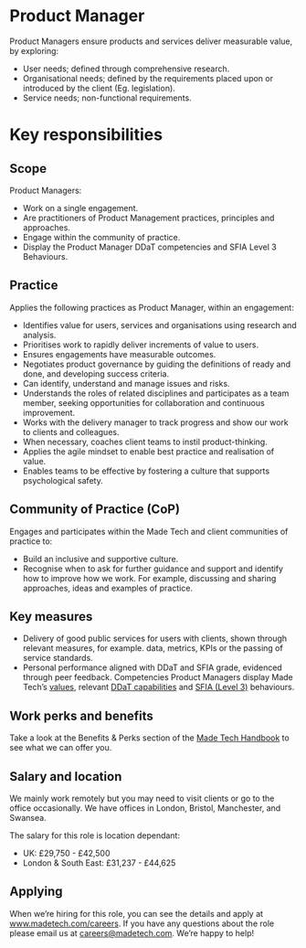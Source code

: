 # Product Manager 
Product Managers ensure products and services deliver measurable value, by exploring:
- User needs; defined through comprehensive research. 
- Organisational needs; defined by the requirements placed upon or introduced by the client (Eg. legislation).
- Service needs; non-functional requirements.

# Key responsibilities
## Scope
Product Managers:
- Work on a single engagement.
- Are practitioners of Product Management practices, principles and approaches.
- Engage within the community of practice.
- Display the Product Manager DDaT competencies and SFIA Level 3 Behaviours.

## Practice
Applies the following practices as Product Manager, within an engagement:

- Identifies value for users, services and organisations using research and analysis.
- Prioritises work to rapidly deliver increments of value to users.  
- Ensures engagements have measurable outcomes.
- Negotiates product governance by guiding the definitions of ready and done, and developing success criteria.
- Can identify, understand and manage issues and risks.
- Understands the roles of related disciplines and participates as a team member, seeking opportunities for collaboration and continuous improvement.
- Works with the delivery manager to track progress and show our work to clients and colleagues.
- When necessary, coaches client teams to instil product-thinking.
- Applies the agile mindset to enable best practice and realisation of value.
- Enables teams to be effective by fostering a culture that supports psychological safety. 

## Community of Practice (CoP)
Engages and participates within the Made Tech and client communities of practice to:
- Build an inclusive and supportive culture.
- Recognise when to ask for further guidance and support and identify how to improve how we work.  For example, discussing and sharing approaches, ideas and examples of practice.
## Key measures
- Delivery of good public services for users with clients, shown through relevant measures, for example. data, metrics, KPIs or the passing of service standards.
- Personal performance aligned with DDaT and SFIA grade, evidenced through peer feedback.
Competencies
Product Managers display Made Tech’s [values](https://github.com/madetech/handbook/blob/main/company/about.md), relevant [DDaT capabilities](https://www.gov.uk/guidance/product-manager#product-manager) and [SFIA (Level 3)](https://sfia-online.org/en/sfia-8/responsibilities/level-3) behaviours.

## Work perks and benefits
Take a look at the Benefits & Perks section of the [Made Tech Handbook](https://github.com/madetech) to see what we can offer you. 

## Salary and location

We mainly work remotely but you may need to visit clients or go to the office occasionally. We have offices in London, Bristol, Manchester, and Swansea. 

The salary for this role is location dependant:
* UK: £29,750 - £42,500
* London & South East: £31,237 - £44,625


## Applying

When we’re hiring for this role, you can see the details and apply at www.madetech.com/careers. If you have any questions about the role please email us at careers@madetech.com. We’re happy to help!
